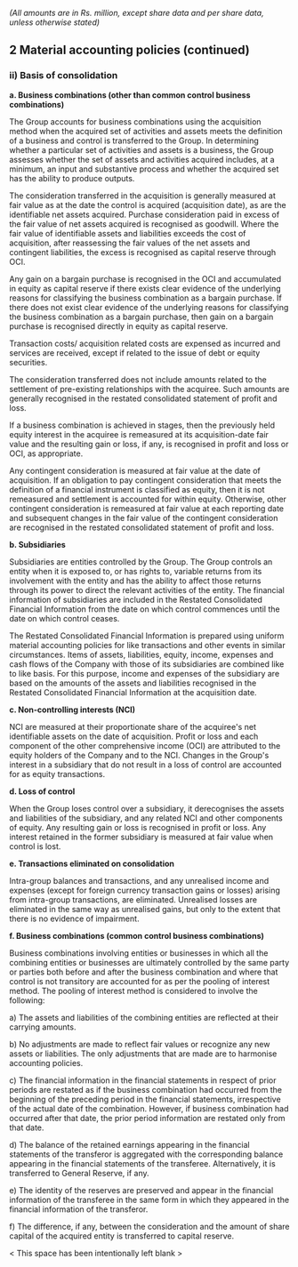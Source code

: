 *(All amounts are in Rs. million, except share data and per share data, unless otherwise stated)*

## 2 Material accounting policies (continued)

### ii) Basis of consolidation

**a. Business combinations (other than common control business combinations)**

The Group accounts for business combinations using the acquisition method when the acquired set of activities and assets meets the definition of a business and control is transferred to the Group. In determining whether a particular set of activities and assets is a business, the Group assesses whether the set of assets and activities acquired includes, at a minimum, an input and substantive process and whether the acquired set has the ability to produce outputs.

The consideration transferred in the acquisition is generally measured at fair value as at the date the control is acquired (acquisition date), as are the identifiable net assets acquired. Purchase consideration paid in excess of the fair value of net assets acquired is recognised as goodwill. Where the fair value of identifiable assets and liabilities exceeds the cost of acquisition, after reassessing the fair values of the net assets and contingent liabilities, the excess is recognised as capital reserve through OCI.

Any gain on a bargain purchase is recognised in the OCI and accumulated in equity as capital reserve if there exists clear evidence of the underlying reasons for classifying the business combination as a bargain purchase. If there does not exist clear evidence of the underlying reasons for classifying the business combination as a bargain purchase, then gain on a bargain purchase is recognised directly in equity as capital reserve.

Transaction costs/ acquisition related costs are expensed as incurred and services are received, except if related to the issue of debt or equity securities.

The consideration transferred does not include amounts related to the settlement of pre-existing relationships with the acquiree. Such amounts are generally recognised in the restated consolidated statement of profit and loss.

If a business combination is achieved in stages, then the previously held equity interest in the acquiree is remeasured at its acquisition-date fair value and the resulting gain or loss, if any, is recognised in profit and loss or OCI, as appropriate.

Any contingent consideration is measured at fair value at the date of acquisition. If an obligation to pay contingent consideration that meets the definition of a financial instrument is classified as equity, then it is not remeasured and settlement is accounted for within equity. Otherwise, other contingent consideration is remeasured at fair value at each reporting date and subsequent changes in the fair value of the contingent consideration are recognised in the restated consolidated statement of profit and loss.

**b. Subsidiaries**

Subsidiaries are entities controlled by the Group. The Group controls an entity when it is exposed to, or has rights to, variable returns from its involvement with the entity and has the ability to affect those returns through its power to direct the relevant activities of the entity. The financial information of subsidiaries are included in the Restated Consolidated Financial Information from the date on which control commences until the date on which control ceases.

The Restated Consolidated Financial Information is prepared using uniform material accounting policies for like transactions and other events in similar circumstances. Items of assets, liabilities, equity, income, expenses and cash flows of the Company with those of its subsidiaries are combined like to like basis. For this purpose, income and expenses of the subsidiary are based on the amounts of the assets and liabilities recognised in the Restated Consolidated Financial Information at the acquisition date.

**c. Non-controlling interests (NCI)**

NCI are measured at their proportionate share of the acquiree's net identifiable assets on the date of acquisition. Profit or loss and each component of the other comprehensive income (OCI) are attributed to the equity holders of the Company and to the NCI. Changes in the Group's interest in a subsidiary that do not result in a loss of control are accounted for as equity transactions.

**d. Loss of control**

When the Group loses control over a subsidiary, it derecognises the assets and liabilities of the subsidiary, and any related NCI and other components of equity. Any resulting gain or loss is recognised in profit or loss. Any interest retained in the former subsidiary is measured at fair value when control is lost.

**e. Transactions eliminated on consolidation**

Intra-group balances and transactions, and any unrealised income and expenses (except for foreign currency transaction gains or losses) arising from intra-group transactions, are eliminated. Unrealised losses are eliminated in the same way as unrealised gains, but only to the extent that there is no evidence of impairment.

**f. Business combinations (common control business combinations)**

Business combinations involving entities or businesses in which all the combining entities or businesses are ultimately controlled by the same party or parties both before and after the business combination and where that control is not transitory are accounted for as per the pooling of interest method. The pooling of interest method is considered to involve the following:

a) The assets and liabilities of the combining entities are reflected at their carrying amounts.

b) No adjustments are made to reflect fair values or recognize any new assets or liabilities. The only adjustments that are made are to harmonise accounting policies.

c) The financial information in the financial statements in respect of prior periods are restated as if the business combination had occurred from the beginning of the preceding period in the financial statements, irrespective of the actual date of the combination. However, if business combination had occurred after that date, the prior period information are restated only from that date.

d) The balance of the retained earnings appearing in the financial statements of the transferor is aggregated with the corresponding balance appearing in the financial statements of the transferee. Alternatively, it is transferred to General Reserve, if any.

e) The identity of the reserves are preserved and appear in the financial information of the transferee in the same form in which they appeared in the financial information of the transferor.

f) The difference, if any, between the consideration and the amount of share capital of the acquired entity is transferred to capital reserve.

< This space has been intentionally left blank >